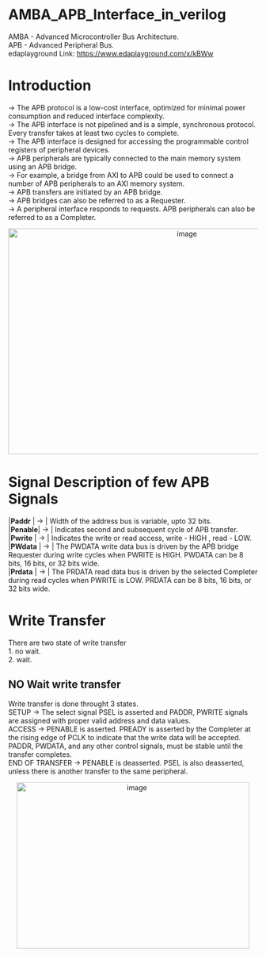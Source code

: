 # AMBA_APB_Interface_in_verilog
AMBA - Advanced Microcontroller Bus Architecture.  
APB - Advanced Peripheral Bus.  
edaplayground Link: https://www.edaplayground.com/x/kBWw

# Introduction
-> The APB protocol is a low-cost interface, optimized for minimal power consumption and reduced interface complexity.  
-> The APB interface is not pipelined and is a simple, synchronous protocol. Every transfer takes at least two cycles to complete.  
-> The APB interface is designed for accessing the programmable control registers of peripheral devices.  
-> APB peripherals are typically connected to the main memory system using an APB bridge.  
-> For example, a bridge from AXI to APB could be used to connect a number of APB peripherals to an AXI memory system.  
-> APB transfers are initiated by an APB bridge.  
-> APB bridges can also be referred to as a Requester.  
-> A peripheral interface responds to requests. APB peripherals can also be referred to as a Completer.  
<div align="center">
  <img width="706" height="455" alt="image" src="https://github.com/user-attachments/assets/4adb15e0-0adb-4db6-91ba-dc9bf5062c0b" />
</div>  

# Signal Description of few APB Signals
|**Paddr**  | -> | Width of the address bus is variable, upto 32 bits.  
|**Penable**| -> | Indicates second and subsequent cycle of APB transfer.  
|**Pwrite** | -> | Indicates the write or read access, write - HIGH , read - LOW.  
|**PWdata** | -> | The PWDATA write data bus is driven by the APB bridge Requester during write cycles when PWRITE is HIGH. PWDATA can be 8 bits, 16 bits, or 32 bits wide.  
|**Prdata** | -> | The PRDATA read data bus is driven by the selected Completer during read cycles when PWRITE is LOW. PRDATA can be 8 bits, 16 bits, or 32 bits wide.  

# Write Transfer
  There are two state of write transfer  
    1. no wait.  
    2. wait.  

## NO Wait write transfer
   Write transfer is done throught 3 states.  
   SETUP  -> The select signal PSEL is asserted and PADDR, PWRITE signals are assigned with proper valid address and data values.  
   ACCESS -> PENABLE is asserted. PREADY is asserted by the Completer at the rising edge of PCLK to indicate that the write data will be accepted. PADDR, PWDATA, and any other control signals, must be stable until the transfer completes.  
   END OF TRANSFER -> PENABLE is deasserted. PSEL is also deasserted, unless there is another transfer to the same peripheral.  

<div align="center">
  <img width="470" height="335" alt="image" src="https://github.com/user-attachments/assets/6dbb7866-0260-4738-a1ed-0056cf03e79b" />
</div>  



    


  
